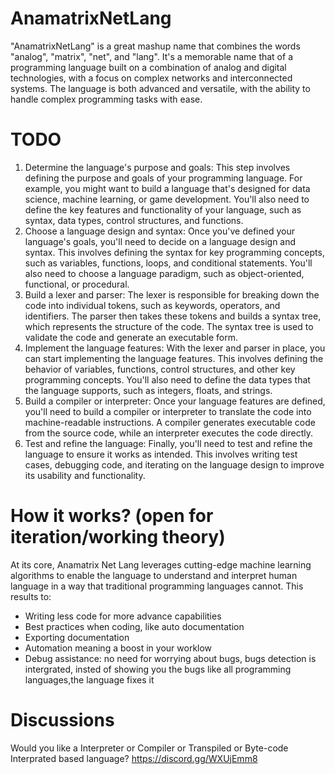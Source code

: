 # AnamatrixNetLang
"AnamatrixNetLang" is a great mashup name that combines the words "analog", "matrix", "net", and "lang". It's a memorable name that of a programming language built on a combination of analog and digital technologies, with a focus on complex networks and interconnected systems. The language is both advanced and versatile, with the ability to handle complex programming tasks with ease. 

# TODO
1. Determine the language's purpose and goals: This step involves defining the purpose and goals of your programming language. For example, you might want to build a language that's designed for data science, machine learning, or game development. You'll also need to define the key features and functionality of your language, such as syntax, data types, control structures, and functions.
2. Choose a language design and syntax: Once you've defined your language's goals, you'll need to decide on a language design and syntax. This involves defining the syntax for key programming concepts, such as variables, functions, loops, and conditional statements. You'll also need to choose a language paradigm, such as object-oriented, functional, or procedural.
3. Build a lexer and parser: The lexer is responsible for breaking down the code into individual tokens, such as keywords, operators, and identifiers. The parser then takes these tokens and builds a syntax tree, which represents the structure of the code. The syntax tree is used to validate the code and generate an executable form.
4. Implement the language features: With the lexer and parser in place, you can start implementing the language features. This involves defining the behavior of variables, functions, control structures, and other key programming concepts. You'll also need to define the data types that the language supports, such as integers, floats, and strings.
5. Build a compiler or interpreter: Once your language features are defined, you'll need to build a compiler or interpreter to translate the code into machine-readable instructions. A compiler generates executable code from the source code, while an interpreter executes the code directly.
6. Test and refine the language: Finally, you'll need to test and refine the language to ensure it works as intended. This involves writing test cases, debugging code, and iterating on the language design to improve its usability and functionality.

# How it works? (open for iteration/working theory)
At its core, Anamatrix Net Lang leverages cutting-edge machine learning algorithms to enable the language to understand and interpret human language in a way that traditional programming languages cannot. 
This results to: 
  - Writing less code for more advance capabilities
  - Best practices when coding, like auto documentation
  - Exporting documentation
  - Automation meaning a boost in your worklow
  - Debug assistance: no need for worrying about bugs, bugs detection is intergrated, insted of showing you the bugs like all programming languages,the language fixes it
  
# Discussions
Would you like a Interpreter or Compiler or Transpiled or Byte-code Interprated  based language?
https://discord.gg/WXUjEmm8
